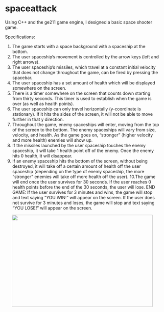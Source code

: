 # spaceattack
Using C++ and the ge211 game engine, I designed a basic space shooter game.

Specifications:
1. The game starts with a space background with a spaceship at the bottom.
2. The user spaceship’s movement is controlled by the arrow keys (left and right arrows).
3. The user spaceship’s missiles, which travel at a constant initial velocity that does not change throughout the game, can be fired by pressing the spacebar.
4. The user spaceship has a set amount of health which will be displayed somewhere on the screen.
5. There is a timer somewhere on the screen that counts down starting from thirty seconds. This timer is used to establish when the game is over (as well as health points).
6. The user spaceship can only travel horizontally (y-coordinate is stationary). If it hits the sides of the screen, it will not be able to move further in that y direction.
7. Throughout the game, enemy spaceships will enter, moving from the top of the screen to the bottom. The enemy spaceships will vary from size, velocity, and health. As the game goes on, “stronger” (higher velocity and more health) enemies will show up. 
8. If the missiles launched by the user spaceship touches the enemy spaceship, it will take 1 health point off of the enemy. Once the enemy hits 0 health, it will disappear.
9. If an enemy spaceship hits the bottom of the screen, without being destroyed, it will take off a certain amount of health off the user spaceship (depending on the type of enemy spaceship, the more “stronger” enemies will take off more health off the user).
10.The game will end once the user survives for 30 seconds. If the user reaches 0 health points before the end of the 30 seconds, the user will lose.
END GAME:
If the user survives for 3 minutes and wins, the game will stop and text saying “YOU WIN!” will appear on the screen.
If the user does not survive for 3 minutes and loses, the game will stop and text saying “YOU LOSE!” will appear on the screen.

<p align="center">
  <img width="460" height="300" src="https://user-images.githubusercontent.com/94990857/144702317-a21a75e3-a632-4feb-958e-0a6c4bab0725.gif">
</p>


